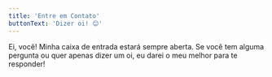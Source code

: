 ```yaml
---
title: 'Entre em Contato'
buttonText: 'Dizer oi! 😊'
---
```


Ei, você! Minha caixa de entrada estará sempre aberta. Se você tem alguma pergunta ou quer apenas dizer um oi, eu darei o meu melhor para te responder!

